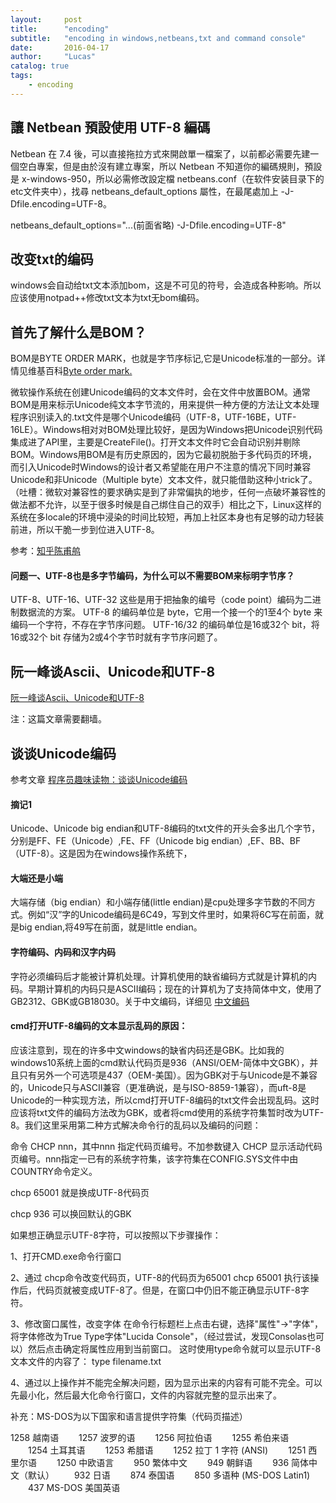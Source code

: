 ```yaml
---
layout:     post
title:      "encoding"
subtitle:   "encoding in windows,netbeans,txt and command console"
date:       2016-04-17
author:     "Lucas"
catalog: true
tags:
    - encoding
---
```




##  讓 Netbean 預設使用 UTF-8 編碼

Netbean 在 7.4 後，可以直接拖拉方式來開啟單一檔案了，以前都必需要先建一個空白專案，但是由於沒有建立專案，所以 Netbean 不知道你的編碼規則，預設是 x-windows-950，所以必需修改設定檔 netbeans.conf（在软件安装目录下的etc文件夹中），找尋 netbeans_default_options 屬性，在最尾處加上 -J-Dfile.encoding=UTF-8。

netbeans_default_options="...(前面省略) -J-Dfile.encoding=UTF-8"


## 改变txt的编码
windows会自动给txt文本添加bom，这是不可见的符号，会造成各种影响。所以应该使用notpad++修改txt文本为txt无bom编码。



## 首先了解什么是BOM？
BOM是BYTE ORDER MARK，也就是字节序标记,它是Unicode标准的一部分。详情见维基百科[Byte order mark.](https://en.wikipedia.org/wiki/Byte_order_mark)

微软操作系统在创建Unicode编码的文本文件时，会在文件中放置BOM。通常BOM是用来标示Unicode纯文本字节流的，用来提供一种方便的方法让文本处理程序识别读入的.txt文件是哪个Unicode编码（UTF-8，UTF-16BE，UTF-16LE）。Windows相对对BOM处理比较好，是因为Windows把Unicode识别代码集成进了API里，主要是CreateFile()。打开文本文件时它会自动识别并剔除BOM。Windows用BOM是有历史原因的，因为它最初脱胎于多代码页的环境，而引入Unicode时Windows的设计者又希望能在用户不注意的情况下同时兼容Unicode和非Unicode（Multiple byte）文本文件，就只能借助这种小trick了。（吐槽：微软对兼容性的要求确实是到了非常偏执的地步，任何一点破坏兼容性的做法都不允许，以至于很多时候是自己绑住自己的双手）相比之下，Linux这样的系统在多locale的环境中浸染的时间比较短，再加上社区本身也有足够的动力轻装前进，所以干脆一步到位进入UTF-8。


参考：[知乎陈甫鸼](https://www.zhihu.com/question/20167122/answer/14199022)

#### 问题一、UTF-8也是多字节编码，为什么可以不需要BOM来标明字节序？
UTF-8、UTF-16、UTF-32 这些是用于把抽象的编号（code point）编码为二进制数据流的方案。
UTF-8 的编码单位是 byte，它用一个接一个的1至4个 byte 来编码一个字符，不存在字节序问题。
UTF-16/32 的编码单位是16或32个 bit，将16或32个 bit 存储为2或4个字节时就有字节序问题了。


## 阮一峰谈Ascii、Unicode和UTF-8
[阮一峰谈Ascii、Unicode和UTF-8](http://www.ruanyifeng.com/blog/2007/10/ascii_unicode_and_utf-8.html)

注：这篇文章需要翻墙。


## 谈谈Unicode编码
参考文章 [程序员趣味读物：谈谈Unicode编码](http://pcedu.pconline.com.cn/empolder/gj/other/0505/616631_all.html#content_page_1)

#### 摘记1
Unicode、Unicode big endian和UTF-8编码的txt文件的开头会多出几个字节，分别是FF、FE（Unicode）,FE、FF（Unicode big endian）,EF、BB、BF（UTF-8）。这是因为在windows操作系统下，

#### 大端还是小端
大端存储（big endian）和小端存储(little endian)是cpu处理多字节数的不同方式。例如“汉”字的Unicode编码是6C49，写到文件里时，如果将6C写在前面，就是big endian,将49写在前面，就是little endian。

#### 字符编码、内码和汉字内码
字符必须编码后才能被计算机处理。计算机使用的缺省编码方式就是计算机的内码。早期计算机的内码只是ASCII编码；现在的计算机为了支持简体中文，使用了GB2312、GBK或GB18030。关于中文编码，详细见 [中文编码](http://www.fangyuchen.com/2016/04/18/chinese-encoding)

#### cmd打开UTF-8编码的文本显示乱码的原因：
应该注意到，现在的许多中文windows的缺省内码还是GBK。比如我的windows10系统上面的cmd默认代码页是936（ANSI/OEM-简体中文GBK），并且只有另外一个可选项是437（OEM-美国）。因为GBK对于与Unicode是不兼容的，Unicode只与ASCII兼容（更准确说，是与ISO-8859-1兼容），而uft-8是Unicode的一种实现方法，所以cmd打开UTF-8编码的txt文件会出现乱码。这时应该将txt文件的编码方法改为GBK，或者将cmd使用的系统字符集暂时改为UTF-8。我们这里采用第二种方式解决命令行的乱码以及编码的问题：

命令 CHCP nnn，其中nnn 指定代码页编号。不加参数键入 CHCP 显示活动代码页编号。nnn指定一已有的系统字符集，该字符集在CONFIG.SYS文件中由COUNTRY命令定义。

chcp 65001 就是换成UTF-8代码页 

chcp 936 可以换回默认的GBK


如果想正确显示UTF-8字符，可以按照以下步骤操作： 

1、打开CMD.exe命令行窗口 

2、通过 chcp命令改变代码页，UTF-8的代码页为65001 
chcp 65001 
执行该操作后，代码页就被变成UTF-8了。但是，在窗口中仍旧不能正确显示UTF-8字符。 

3、修改窗口属性，改变字体 
在命令行标题栏上点击右键，选择"属性"->"字体"，将字体修改为True Type字体"Lucida Console"，（经过尝试，发现Consolas也可以）然后点击确定将属性应用到当前窗口。 
这时使用type命令就可以显示UTF-8文本文件的内容了： 
type filename.txt 

4、通过以上操作并不能完全解决问题，因为显示出来的内容有可能不完全。可以先最小化，然后最大化命令行窗口，文件的内容就完整的显示出来了。 

补充：MS-DOS为以下国家和语言提供字符集（代码页描述）

1258 越南语 　　1257 波罗的语 　　1256 阿拉伯语 　　1255 希伯来语 　　1254 土耳其语 　　1253 希腊语 　　1252 拉丁 1 字符 (ANSI) 　　1251 西里尔语 　　1250 中欧语言 　　950 繁体中文 　　949 朝鲜语 　　936 简体中文（默认） 　　932 日语 　　874 泰国语 　　850 多语种 (MS-DOS Latin1) 　　437 MS-DOS 美国英语 



